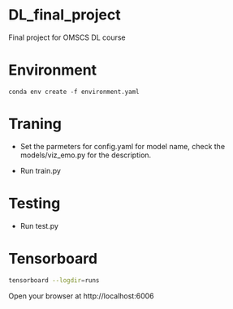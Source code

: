 # DL_final_project
Final project for OMSCS DL course


# Environment
```
conda env create -f environment.yaml
```

# Traning
- Set the parmeters for config.yaml for model name, check the models/viz_emo.py for the description.

- Run train.py

# Testing
- Run test.py
# Tensorboard
```bash 
tensorboard --logdir=runs
```
Open your browser at http://localhost:6006